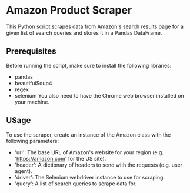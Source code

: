 # Amazon Product Scraper
This Python script scrapes data from Amazon's search results page for a given list of search queries and stores it in a Pandas DataFrame.
## Prerequisites
Before running the script, make sure to install the following libraries:
* pandas 
* beautifulSoup4
* regex
* selenium
You also need to have the Chrome web browser installed on your machine.

## USage 
To use the scraper, create an instance of the Amazon class with the following parameters:
* 'url': The base URL of Amazon's website for your region (e.g. 'https://amazon.com' for the US site).
* 'header': A dictionary of headers to send with the requests (e.g. user agent).
* 'driver': The Selenium webdriver instance to use for scraping.
* 'query': A list of search queries to scrape data for.
